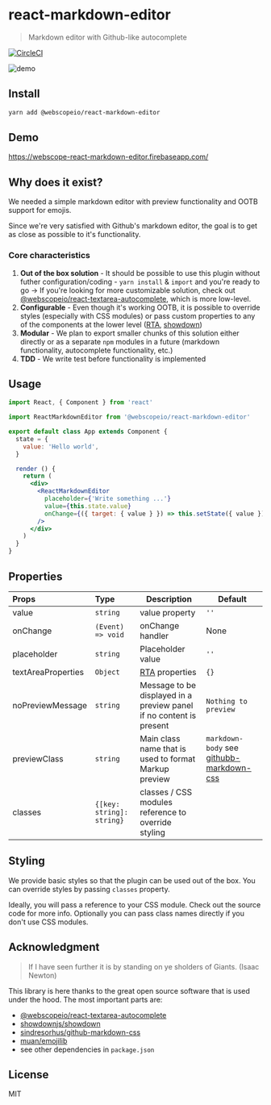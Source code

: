 # react-markdown-editor

> Markdown editor with Github-like autocomplete

[![CircleCI](https://circleci.com/gh/webscopeio/react-markdown-editor/tree/master.svg?style=svg)](https://circleci.com/gh/webscopeio/react-markdown-editor/tree/master)

![demo](https://user-images.githubusercontent.com/1083817/39962530-ba6b3040-5651-11e8-8279-b7ec74b56ca5.gif)

## Install

```bash
yarn add @webscopeio/react-markdown-editor
```

## Demo
https://webscope-react-markdown-editor.firebaseapp.com/

## Why does it exist?

We needed a simple markdown editor with preview functionality and OOTB support for emojis. 

Since we're very satisfied with Github's markdown editor, the goal is to get as close as possible to it's functionality. 

### Core characteristics
1. **Out of the box solution** - It should be possible to use this plugin without futher configuration/coding - `yarn install` & `import` and you're ready to go -> If you're looking for more customizable solution, check out [@webscopeio/react-textarea-autocomplete](https://github.com/webscopeio/react-textarea-autocomplete), which is more low-level.
2. **Configurable** - Even though it's working OOTB, it is possible to override styles (especially with CSS modules) or pass custom properties to any of the components at the lower level ([RTA](https://github.com/webscopeio/react-textarea-autocomplete), [showdown](https://github.com/showdownjs/showdown))
3. **Modular** - We plan to export smaller chunks of this solution either directly or as a separate `npm` modules in a future (markdown functionality, autocomplete functionality, etc.) 
4. **TDD** - We write test before functionality is implemented

## Usage

```jsx
import React, { Component } from 'react'

import ReactMarkdownEditor from '@webscopeio/react-markdown-editor'

export default class App extends Component {
  state = {
    value: 'Hello world',
  }

  render () {
    return (
      <div>
        <ReactMarkdownEditor
          placeholder={'Write something ...'}
          value={this.state.value}
          onChange={({ target: { value } }) => this.setState({ value })}
        />
      </div>
    )
  }
}

```

## Properties

| Props         | Type           |  Description | Default
| :------------- | :-------------  |  --------- | -------
| value | `string` | value property | `''`
| onChange | `(Event) => void` | onChange handler | None
| placeholder | `string` | Placeholder value | `''`
| textAreaProperties | `Object` | [RTA](https://github.com/webscopeio/react-textarea-autocomplete) properties | `{}`
| noPreviewMessage | `string` | Message to be displayed in a preview panel if no content is present | `Nothing to preview`
| previewClass | `string` | Main class name that is used to format Markup preview | `markdown-body` see [githubb-markdown-css](https://github.com/sindresorhus/github-markdown-css)
| classes | `{[key: string]: string}` | classes / CSS modules reference to override styling | 



## Styling
We provide basic styles so that the plugin can be used out of the box. You can override styles by passing `classes` property. 

Ideally, you will pass a reference to your CSS module. Check out the source code for more info. Optionally you can pass class names directly if you don't use CSS modules.

## Acknowledgment

> If I have seen further it is by standing on ye sholders of Giants. (Isaac Newton)

This library is here thanks to the great open source software that is used under the hood. 
The most important parts are:

- [@webscopeio/react-textarea-autocomplete](https://github.com/webscopeio/react-textarea-autocomplete)
- [showdownjs/showdown](https://github.com/showdownjs/showdown)
- [sindresorhus/github-markdown-css](https://github.com/sindresorhus/github-markdown-css)
- [muan/emojilib](https://github.com/muan/emojilib)
- see other dependencies in `package.json`

## License

MIT

